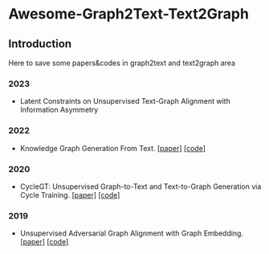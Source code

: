 # Awesome-Graph2Text-Text2Graph

## Introduction
Here to save some papers&codes in graph2text and text2graph area

### 2023
- Latent Constraints on Unsupervised Text-Graph Alignment with Information Asymmetry

### 2022
- Knowledge Graph Generation From Text. [[paper]](https://arxiv.org/abs/2211.10511) [[code]](https://github.com/IBM/Grapher)

### 2020
- CycleGT: Unsupervised Graph-to-Text and Text-to-Graph Generation via Cycle Training. [[paper]](https://arxiv.org/abs/2006.04702) [[code]](https://github.com/QipengGuo/CycleGT)

### 2019
- Unsupervised Adversarial Graph Alignment with Graph Embedding. [[paper]](https://arxiv.org/pdf/1907.00544.pdf) [[code]](https://github.com/ZheHanLiang/UAGA)

